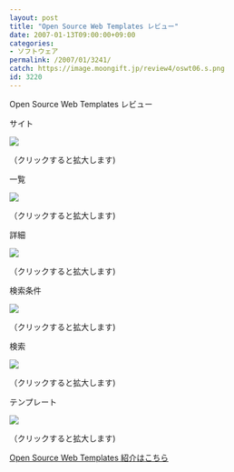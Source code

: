 ```yaml
---
layout: post
title: "Open Source Web Templates レビュー"
date: 2007-01-13T09:00:00+09:00
categories:
- ソフトウェア
permalink: /2007/01/3241/
catch: https://image.moongift.jp/review4/oswt06.s.png
id: 3220
---
```

Open Source Web Templates レビュー  
<!--more-->

サイト

  

[![](https://image.moongift.jp/review4/oswt01.s.png)](https://image.moongift.jp/review4/oswt01.png)  
  
（クリックすると拡大します)

  

一覧

  

[![](https://image.moongift.jp/review4/oswt02.s.png)](https://image.moongift.jp/review4/oswt02.png)  
  
（クリックすると拡大します)

  

詳細

  

[![](https://image.moongift.jp/review4/oswt03.s.png)](https://image.moongift.jp/review4/oswt03.png)  
  
（クリックすると拡大します)

  

検索条件

  

[![](https://image.moongift.jp/review4/oswt06.s.png)](https://image.moongift.jp/review4/oswt06.png)  
  
（クリックすると拡大します)

  

検索

  

[![](https://image.moongift.jp/review4/oswt04.s.png)](https://image.moongift.jp/review4/oswt04.png)  
  
（クリックすると拡大します)

  

テンプレート

  

[![](https://image.moongift.jp/review4/oswt05.s.png)](https://image.moongift.jp/review4/oswt05.png)  
  
（クリックすると拡大します)

  

[Open Source Web Templates 紹介はこちら](http://oss.moongift.jp/intro/i-3236.html)

